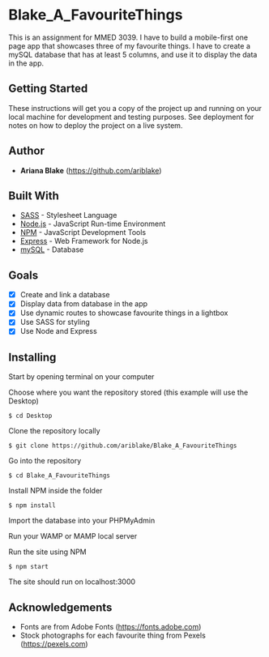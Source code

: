 # Blake_A_FavouriteThings
This is an assignment for MMED 3039. I have to build a mobile-first one page app that showcases three of my favourite things. I have to create a mySQL database that has at least 5 columns, and use it to display the data in the app.  

## Getting Started

These instructions will get you a copy of the project up and running on your local machine for development and testing purposes. See deployment for notes on how to deploy the project on a live system.

## Author

* **Ariana Blake** (https://github.com/ariblake)

## Built With

* [SASS](https://sass-lang.com/) - Stylesheet Language
* [Node.js](https://nodejs.org/en/) - JavaScript Run-time Environment
* [NPM](https://www.npmjs.com/) - JavaScript Development Tools
* [Express](http://expressjs.com/) - Web Framework for Node.js
* [mySQL](https://www.mysql.com/) - Database

## Goals

- [x] Create and link a database
- [x] Display data from database in the app
- [x] Use dynamic routes to showcase favourite things in a lightbox
- [x] Use SASS for styling
- [x] Use Node and Express

## Installing

Start by opening terminal on your computer

Choose where you want the repository stored (this example will use the Desktop)

```
$ cd Desktop
```

Clone the repository locally

```
$ git clone https://github.com/ariblake/Blake_A_FavouriteThings
```

Go into the repository

```
$ cd Blake_A_FavouriteThings
```

Install NPM inside the folder

```
$ npm install
```

Import the database into your PHPMyAdmin

Run your WAMP or MAMP local server

Run the site using NPM

```
$ npm start
```

The site should run on localhost:3000

## Acknowledgements

* Fonts are from Adobe Fonts (https://fonts.adobe.com)
* Stock photographs for each favourite thing from Pexels (https://pexels.com)
